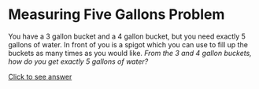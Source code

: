 # Measuring Five Gallons Problem

You have a 3 gallon bucket and a 4 gallon bucket, but you need exactly 5 
gallons of water. In front of you is a spigot which you can use to fill up the 
buckets as many times as you would like. *From the 3 and 4 gallon buckets, how 
do you get exactly 5 gallons of water?*

[Click to see answer](../answers/measuring_five_gallons_answer.md)
